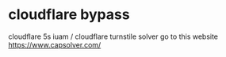 # cloudflare bypass
 
cloudflare 5s iuam / cloudflare turnstile solver  go to this website https://www.capsolver.com/



 
 
 











